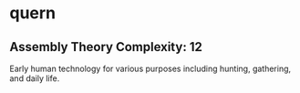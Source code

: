 # quern

## Assembly Theory Complexity: 12
Early human technology for various purposes including hunting, gathering, and daily life.
